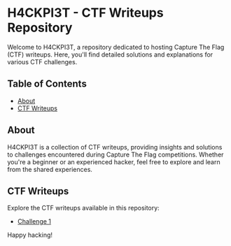 # H4CKPI3T - CTF Writeups Repository

Welcome to H4CKPI3T, a repository dedicated to hosting Capture The Flag (CTF) writeups. Here, you'll find detailed solutions and explanations for various CTF challenges.

## Table of Contents
- [About](#about)
- [CTF Writeups](#ctf-writeups)

## About
H4CKPI3T is a collection of CTF writeups, providing insights and solutions to challenges encountered during Capture The Flag competitions. Whether you're a beginner or an experienced hacker, feel free to explore and learn from the shared experiences.

## CTF Writeups
Explore the CTF writeups available in this repository:

- [Challenge 1](BRAIN_FUCK_WRITEUPS.pdf)



Happy hacking!
